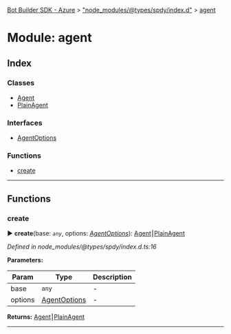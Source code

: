 [Bot Builder SDK - Azure](../README.md) > ["node_modules/@types/spdy/index.d"](../modules/_node_modules__types_spdy_index_d_.md) > [agent](../modules/_node_modules__types_spdy_index_d_.agent.md)



# Module: agent

## Index

### Classes

* [Agent](../classes/_node_modules__types_spdy_index_d_.agent.agent.md)
* [PlainAgent](../classes/_node_modules__types_spdy_index_d_.agent.plainagent.md)


### Interfaces

* [AgentOptions](../interfaces/_node_modules__types_spdy_index_d_.agent.agentoptions.md)


### Functions

* [create](_node_modules__types_spdy_index_d_.agent.md#create)



---
## Functions
<a id="create"></a>

###  create

► **create**(base: *`any`*, options: *[AgentOptions](../interfaces/_node_modules__types_spdy_index_d_.agent.agentoptions.md)*): [Agent](../classes/_node_modules__types_spdy_index_d_.agent.agent.md)⎮[PlainAgent](../classes/_node_modules__types_spdy_index_d_.agent.plainagent.md)



*Defined in node_modules/@types/spdy/index.d.ts:16*



**Parameters:**

| Param | Type | Description |
| ------ | ------ | ------ |
| base | `any`   |  - |
| options | [AgentOptions](../interfaces/_node_modules__types_spdy_index_d_.agent.agentoptions.md)   |  - |





**Returns:** [Agent](../classes/_node_modules__types_spdy_index_d_.agent.agent.md)⎮[PlainAgent](../classes/_node_modules__types_spdy_index_d_.agent.plainagent.md)





___


